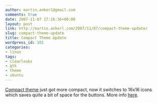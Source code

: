 ```yaml
---
author: martin.ankerl@gmail.com
comments: true
date: 2007-11-07 17:16:36+00:00
layout: post
link: http://martin.ankerl.com/2007/11/07/compact-theme-update/
slug: compact-theme-update
title: Compact Theme Update
wordpress_id: 101
categories:
- linux
tags:
- clearlooks
- gtk
- theme
- ubuntu
---
```


[Compact theme](http://martin.ankerl.com/2007/11/04/clearlooks-compact-gnome-theme/) just got more compact, now it switches to 16x16 icons which saves quite a bit of space for the buttons. More info [here](http://martin.ankerl.com/2007/11/04/clearlooks-compact-gnome-theme/).
